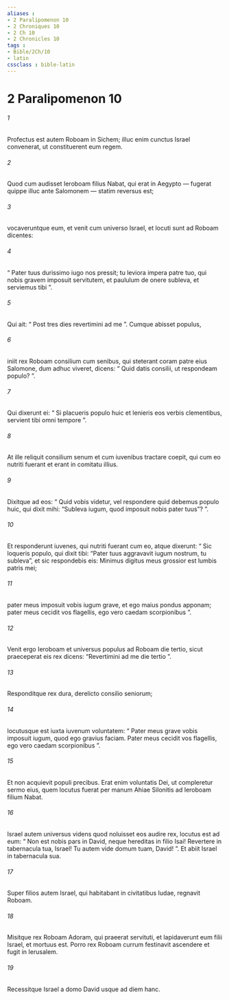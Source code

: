 ```yaml
---
aliases : 
- 2 Paralipomenon 10
- 2 Chroniques 10
- 2 Ch 10
- 2 Chronicles 10
tags : 
- Bible/2Ch/10
- latin
cssclass : bible-latin
---
```


# 2 Paralipomenon 10

###### 1
Profectus est autem Roboam in Sichem; illuc enim cunctus Israel convenerat, ut constituerent eum regem. 
###### 2
Quod cum audisset Ieroboam filius Nabat, qui erat in Aegypto — fugerat quippe illuc ante Salomonem — statim reversus est; 
###### 3
vocaveruntque eum, et venit cum universo Israel, et locuti sunt ad Roboam dicentes: 
###### 4
“ Pater tuus durissimo iugo nos pressit; tu leviora impera patre tuo, qui nobis gravem imposuit servitutem, et paululum de onere subleva, et serviemus tibi ”. 
###### 5
Qui ait: “ Post tres dies revertimini ad me ”. Cumque abisset populus, 
###### 6
iniit rex Roboam consilium cum senibus, qui steterant coram patre eius Salomone, dum adhuc viveret, dicens: “ Quid datis consilii, ut respondeam populo? ”. 
###### 7
Qui dixerunt ei: “ Si placueris populo huic et lenieris eos verbis clementibus, servient tibi omni tempore ”. 
###### 8
At ille reliquit consilium senum et cum iuvenibus tractare coepit, qui cum eo nutriti fuerant et erant in comitatu illius. 
###### 9
Dixitque ad eos: “ Quid vobis videtur, vel respondere quid debemus populo huic, qui dixit mihi: “Subleva iugum, quod imposuit nobis pater tuus”? ”. 
###### 10
Et responderunt iuvenes, qui nutriti fuerant cum eo, atque dixerunt: “ Sic loqueris populo, qui dixit tibi: “Pater tuus aggravavit iugum nostrum, tu subleva”, et sic respondebis eis: Minimus digitus meus grossior est lumbis patris mei; 
###### 11
pater meus imposuit vobis iugum grave, et ego maius pondus apponam; pater meus cecidit vos flagellis, ego vero caedam scorpionibus ”.
###### 12
Venit ergo Ieroboam et universus populus ad Roboam die tertio, sicut praeceperat eis rex dicens: “Revertimini ad me die tertio ”. 
###### 13
Responditque rex dura, derelicto consilio seniorum; 
###### 14
locutusque est iuxta iuvenum voluntatem: “ Pater meus grave vobis imposuit iugum, quod ego gravius faciam. Pater meus cecidit vos flagellis, ego vero caedam scorpionibus ”.
###### 15
Et non acquievit populi precibus. Erat enim voluntatis Dei, ut compleretur sermo eius, quem locutus fuerat per manum Ahiae Silonitis ad Ieroboam filium Nabat.
###### 16
Israel autem universus videns quod noluisset eos audire rex, locutus est ad eum: “ Non est nobis pars in David, neque hereditas in filio Isai! Revertere in tabernacula tua, Israel! Tu autem vide domum tuam, David! ”. Et abiit Israel in tabernacula sua. 
###### 17
Super filios autem Israel, qui habitabant in civitatibus Iudae, regnavit Roboam. 
###### 18
Misitque rex Roboam Adoram, qui praeerat servituti, et lapidaverunt eum filii Israel, et mortuus est. Porro rex Roboam currum festinavit ascendere et fugit in Ierusalem. 
###### 19
Recessitque Israel a domo David usque ad diem hanc.
